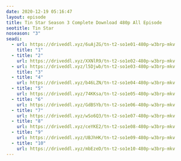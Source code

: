 ```yaml
---
date: 2020-12-19 05:16:47
layout: episode
title: Tin Star Season 3 Complete Download 480p All Episode
seotitle: Tin Star
noseason: "3"
seadi:
  - url: https://driveddl.xyz/6uAjZG/tn-t2-so1e01-480p-w3brp-mkv
    title: "1"
  - title: "2"
    url: https://driveddl.xyz/XXNlR9/tn-t2-so1e02-480p-w3brp-mkv
  - url: https://driveddl.xyz/l5Djwb/tn-t2-so1e03-480p-w3brp-mkv
    title: "3"
  - title: "4"
    url: https://driveddl.xyz/b46LZN/tn-t2-so1e04-480p-w3brp-mkv
  - title: "5"
    url: https://driveddl.xyz/74KKsa/tn-t2-so1e05-480p-w3brp-mkv
  - title: "6"
    url: https://driveddl.xyz/GdBSYb/tn-t2-so1e06-480p-w3brp-mkv
  - title: "7"
    url: https://driveddl.xyz/wSo6Q3/tn-t2-so1e07-480p-w3brp-mkv
  - title: "8"
    url: https://driveddl.xyz/ceYKE2/tn-t2-so1e08-480p-w3brp-mkv
  - title: "9"
    url: https://driveddl.xyz/UBJhHK/tn-t2-so1e09-480p-w3brp-mkv
  - title: "10"
    url: https://driveddl.xyz/mbEzeD/tn-t2-so1e10-480p-w3brp-mkv
---
```

